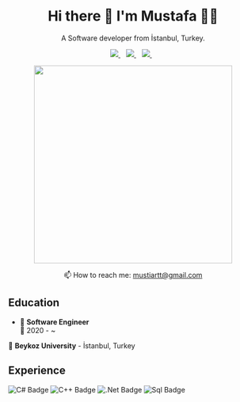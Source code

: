 <h1 align = 'center'>
  Hi there 👋 I'm Mustafa 👨‍💻
 </h1>
 
 <p align='center'>
   A Software developer from İstanbul, Turkey.
</p>

<p align='center'>
  
  <a href="https://www.linkedin.com/in/mustafa-ceylan-514970161//">
    <img src="https://img.shields.io/badge/linkedin-%230077B5.svg?&style=for-the-badge&logo=linkedin&logoColor=white" />
  </a>&nbsp;&nbsp;
  <a href="https://www.instagram.com/musti.main">
    <img src="https://img.shields.io/badge/instagram-%23E4405F.svg?&style=for-the-badge&logo=instagram&logoColor=white" />        
  </a>&nbsp;&nbsp;
    <a href="https://twitter.com/musti_main">
    <img src="https://img.shields.io/badge/Twitter-1DA1F2?style=for-the-badge&logo=twitter&logoColor=white" />        
  </a>&nbsp;&nbsp;
  
</p>

<p align='center'>
  <a href="#"><img src="https://github-readme-stats.vercel.app/api?username=Mustiartt01&show_icons=true&count_private=true&theme=dark" width="400"></a>
</p>

<p align='center'>
  📫 How to reach me: <a href='mailto:mustiartt@gmail.com'>mustiartt@gmail.com</a>
</p>


## Education

- 📖 **Software Engineer**\
📆 2020 - ~

 📍 **Beykoz University** - İstanbul, Turkey

## Experience



![C# Badge](https://img.shields.io/badge/C%23-239120?style=for-the-badge&logo=c-sharp&logoColor=white)
![C++ Badge](https://img.shields.io/badge/C%2B%2B-00599C?style=for-the-badge&logo=c%2B%2B&logoColor=white)
![.Net Badge](https://img.shields.io/badge/.NET-5C2D91?style=for-the-badge&logo=.net&logoColor=white)
![Sql Badge](https://img.shields.io/badge/Microsoft_SQL_Server-CC2927?style=for-the-badge&logo=microsoft-sql-server&logoColor=white)





<!--
**Mustiartt01/Mustiartt01** is a ✨ _special_ ✨ repository because its `README.md` (this file) appears on your GitHub profile.
Here are some ideas to get you started:
- 🔭 I’m currently working on ...
- 🌱 I’m currently learning ...
- 👯 I’m looking to collaborate on ...
- 🤔 I’m looking for help with ...
- 💬 Ask me about ...
- 📫 How to reach me: ...
- 😄 Pronouns: ...
- ⚡ Fun fact: ...
-->
